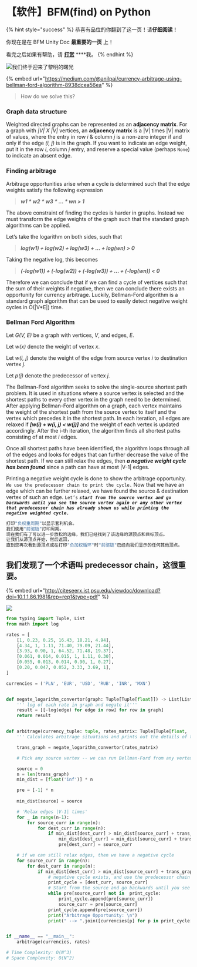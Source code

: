 # 【软件】BFM\(find\) on Python

{% hint style="success" %}
恭喜有品位的你翻到了这一页！请**仔细阅读**！

你现在是在 BFM Unity Doc **最重要的一页** 上！  
  
看完之后如果有帮助，请 [**打赏**](https://guhhhhaa.gitbook.io/bfm/juan-zeng) ****我。
{% endhint %}

![&#x6211;&#x4EEC;&#x7EC8;&#x4E8E;&#x8FCE;&#x6765;&#x4E86;&#x9ECE;&#x660E;&#x7684;&#x66D9;&#x5149;](.gitbook/assets/u-3153260481-2815876954-and-fm-26-and-gp-0.jpg)

{% embed url="https://medium.com/@anilpai/currency-arbitrage-using-bellman-ford-algorithm-8938dcea56ea" %}



> How do we solve this?

### Graph data structure <a id="297a"></a>

Weighted directed graphs can be represented as an **adjacency matrix**. For a graph with _\|V\| X \|V\|_ vertices, an **adjacency matrix** is a \|V\| times \|V\| matrix of values, where the entry in row _i_ & column _j_ is a non-zero integer if and only if the edge _\(i, j\)_ is in the graph. If you want to indicate an edge weight, put it in the row _i_, column _j_ entry, and reserve a special value \(perhaps `None`\) to indicate an absent edge.

### Finding arbitrage <a id="b951"></a>

Arbitrage opportunities arise when a cycle is determined such that the edge weights satisfy the following expression

> _**w1 \* w2 \* w3 \* … \* wn &gt; 1**_

The above constraint of finding the cycles is harder in graphs. Instead we must transform the edge weights of the graph such that the standard graph algorithms can be applied.

Let’s take the logarithm on both sides, such that

> _**log\(w1\) + log\(w2\) + log\(w3\) + … + log\(wn\) &gt; 0**_

Taking the negative log, this becomes

> _**\(-log\(w1\)\) + \(-log\(w2\)\) + \(-log\(w3\)\) + … + \(-log\(wn\)\) &lt; 0**_

Therefore we can conclude that if we can find a cycle of vertices such that the sum of their weights if negative, then we can conclude there exists an opportunity for currency arbitrage. Luckily, Bellman-Ford algorithm is a standard graph algorithm that can be used to easily detect negative weight cycles in O\(\|V\*E\|\) time.

### Bellman Ford Algorithm <a id="fe14"></a>

Let _G\(V, E\)_ be a graph with vertices, _V_, and edges, _E_.

Let _w\(x\)_ denote the weight of vertex _x_.

Let _w\(i, j\)_ denote the weight of the edge from source vertex _i_ to destination vertex _j_.

Let _p\(j\)_ denote the predecessor of vertex _j_.

The Bellman-Ford algorithm seeks to solve the single-source shortest path problem. It is used in situations where a source vertex is selected and the shortest paths to every other vertex in the graph need to be determined. After applying Bellman-Ford algorithm on a graph, each vertex maintains the weight of the shortest path from the source vertex to itself and the vertex which precedes it in the shortest path. In each iteration, all edges are relaxed if _**\[w\(i\) + w\(i, j\) &lt; w\(j\)\]**_ and the weight of each vertex is updated accordingly. After the i-th iteration, the algorithm finds all shortest paths consisting of at most _i_ edges.

Once all shortest paths have been identified, the algorithm loops through all of the edges and looks for edges that can further decrease the value of the shortest path. If we can still relax the edges, then _**a negative weight cycle has been found**_ since a path can have at most \|V-1\| edges.

Printing a negative weight cycle is done to show the arbitrage opportunity. `We use the predecessor chain to print the cycle.` Now that we have an edge which can be further relaxed, we have found the source & destination vertex of such an edge. `Let’s` _**`start from the source vertex and go backwards until you see the source vertex again or any other vertex that predecessor chain has already shown us while printing the negative weighted cycle.`**_

```python
打印"负权重周期"以显示套利机会。
我们使用"前驱链"打印周期。
现在我们有了可以进一步放松的边缘，我们已经找到了该边缘的源顶点和目标顶点。 
让我们从源顶点开始，然后返回，
直到您再次看到源顶点或在打印"负加权循环"时"前驱链"已经向我们显示的任何其他顶点。
```

## 我们发现了一个术语叫 predecessor chain，这很重要。

{% embed url="http://citeseerx.ist.psu.edu/viewdoc/download?doi=10.1.1.86.1981&rep=rep1&type=pdf" %}

![](.gitbook/assets/ping-mu-kuai-zhao-20200325-xia-wu-5.59.12.png)



```python
from typing import Tuple, List
from math import log

rates = [
    [1, 0.23, 0.25, 16.43, 18.21, 4.94],
    [4.34, 1, 1.11, 71.40, 79.09, 21.44],
    [3.93, 0.90, 1, 64.52, 71.48, 19.37],
    [0.061, 0.014, 0.015, 1, 1.11, 0.30],
    [0.055, 0.013, 0.014, 0.90, 1, 0.27],
    [0.20, 0.047, 0.052, 3.33, 3.69, 1],
]

currencies = ('PLN', 'EUR', 'USD', 'RUB', 'INR', 'MXN')


def negate_logarithm_convertor(graph: Tuple[Tuple[float]]) -> List[List[float]]:
    ''' log of each rate in graph and negate it'''
    result = [[-log(edge) for edge in row] for row in graph]
    return result


def arbitrage(currency_tuple: tuple, rates_matrix: Tuple[Tuple[float, ...]]):
    ''' Calculates arbitrage situations and prints out the details of this calculations'''

    trans_graph = negate_logarithm_convertor(rates_matrix)

    # Pick any source vertex -- we can run Bellman-Ford from any vertex and get the right result

    source = 0
    n = len(trans_graph)
    min_dist = [float('inf')] * n

    pre = [-1] * n
    
    min_dist[source] = source

    # 'Relax edges |V-1| times'
    for _ in range(n-1):
        for source_curr in range(n):
            for dest_curr in range(n):
                if min_dist[dest_curr] > min_dist[source_curr] + trans_graph[source_curr][dest_curr]:
                    min_dist[dest_curr] = min_dist[source_curr] + trans_graph[source_curr][dest_curr]
                    pre[dest_curr] = source_curr

    # if we can still relax edges, then we have a negative cycle
    for source_curr in range(n):
        for dest_curr in range(n):
            if min_dist[dest_curr] > min_dist[source_curr] + trans_graph[source_curr][dest_curr]:
                # negative cycle exists, and use the predecessor chain to print the cycle
                print_cycle = [dest_curr, source_curr]
                # Start from the source and go backwards until you see the source vertex again or any vertex that already exists in print_cycle array
                while pre[source_curr] not in  print_cycle:
                    print_cycle.append(pre[source_curr])
                    source_curr = pre[source_curr]
                print_cycle.append(pre[source_curr])
                print("Arbitrage Opportunity: \n")
                print(" --> ".join([currencies[p] for p in print_cycle[::-1]]))


if __name__ == "__main__":
    arbitrage(currencies, rates)

# Time Complexity: O(N^3)
# Space Complexity: O(N^2)
```

